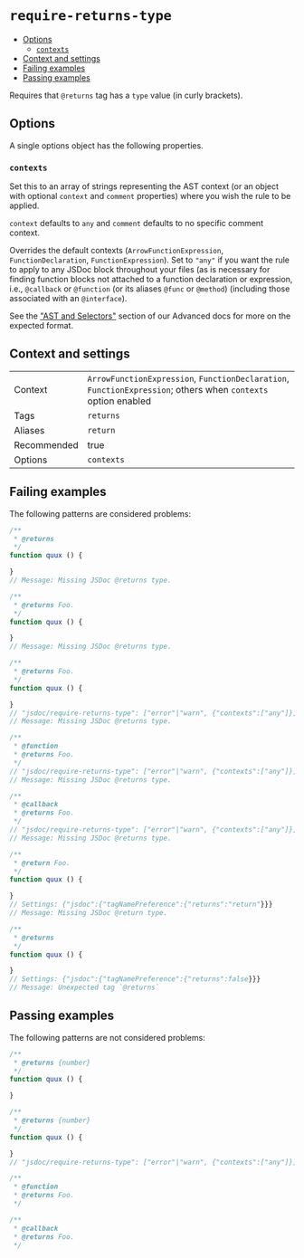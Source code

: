 <a name="user-content-require-returns-type"></a>
<a name="require-returns-type"></a>
# <code>require-returns-type</code>

* [Options](#user-content-require-returns-type-options)
    * [`contexts`](#user-content-require-returns-type-options-contexts)
* [Context and settings](#user-content-require-returns-type-context-and-settings)
* [Failing examples](#user-content-require-returns-type-failing-examples)
* [Passing examples](#user-content-require-returns-type-passing-examples)


Requires that `@returns` tag has a `type` value (in curly brackets).

<a name="user-content-require-returns-type-options"></a>
<a name="require-returns-type-options"></a>
## Options

A single options object has the following properties.

<a name="user-content-require-returns-type-options-contexts"></a>
<a name="require-returns-type-options-contexts"></a>
### <code>contexts</code>

Set this to an array of strings representing the AST context (or an object with
optional `context` and `comment` properties) where you wish the rule to be applied.

`context` defaults to `any` and `comment` defaults to no specific comment context.

Overrides the default contexts (`ArrowFunctionExpression`, `FunctionDeclaration`,
`FunctionExpression`). Set to `"any"` if you want
the rule to apply to any JSDoc block throughout your files (as is necessary
for finding function blocks not attached to a function declaration or
expression, i.e., `@callback` or `@function` (or its aliases `@func` or
`@method`) (including those associated with an `@interface`).

See the ["AST and Selectors"](#user-content-eslint-plugin-jsdoc-advanced-ast-and-selectors)
section of our Advanced docs for more on the expected format.


<a name="user-content-require-returns-type-context-and-settings"></a>
<a name="require-returns-type-context-and-settings"></a>
## Context and settings

|||
|---|---|
|Context|`ArrowFunctionExpression`, `FunctionDeclaration`, `FunctionExpression`; others when `contexts` option enabled|
|Tags|`returns`|
|Aliases|`return`|
|Recommended|true|
|Options|`contexts`|

<a name="user-content-require-returns-type-failing-examples"></a>
<a name="require-returns-type-failing-examples"></a>
## Failing examples

The following patterns are considered problems:

````ts
/**
 * @returns
 */
function quux () {

}
// Message: Missing JSDoc @returns type.

/**
 * @returns Foo.
 */
function quux () {

}
// Message: Missing JSDoc @returns type.

/**
 * @returns Foo.
 */
function quux () {

}
// "jsdoc/require-returns-type": ["error"|"warn", {"contexts":["any"]}]
// Message: Missing JSDoc @returns type.

/**
 * @function
 * @returns Foo.
 */
// "jsdoc/require-returns-type": ["error"|"warn", {"contexts":["any"]}]
// Message: Missing JSDoc @returns type.

/**
 * @callback
 * @returns Foo.
 */
// "jsdoc/require-returns-type": ["error"|"warn", {"contexts":["any"]}]
// Message: Missing JSDoc @returns type.

/**
 * @return Foo.
 */
function quux () {

}
// Settings: {"jsdoc":{"tagNamePreference":{"returns":"return"}}}
// Message: Missing JSDoc @return type.

/**
 * @returns
 */
function quux () {

}
// Settings: {"jsdoc":{"tagNamePreference":{"returns":false}}}
// Message: Unexpected tag `@returns`
````



<a name="user-content-require-returns-type-passing-examples"></a>
<a name="require-returns-type-passing-examples"></a>
## Passing examples

The following patterns are not considered problems:

````ts
/**
 * @returns {number}
 */
function quux () {

}

/**
 * @returns {number}
 */
function quux () {

}
// "jsdoc/require-returns-type": ["error"|"warn", {"contexts":["any"]}]

/**
 * @function
 * @returns Foo.
 */

/**
 * @callback
 * @returns Foo.
 */
````

